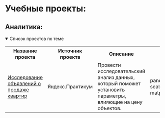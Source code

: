 # Учебные проекты:

## Аналитика:
<details open>
  <summary>Список проектов по теме</summary>
<table>
<tr>
  <th>Название проекта</th>
  <th>Источник проекта</th>
  <th>Описание</th>
  <th>Стек</th>
</tr> 

<tr>
    <td><a href = "https://github.com/">Исследование объявлений о продаже квартир</a></td>
  <td>Яндекс.Практикум</td>
  <td>Провести исследовательский анализ данных, который поможет установить параметры, влияющие на цену объектов. </td>
  <td>pandas, seaborn, matplotlib.pyplot</td>
</tr>
